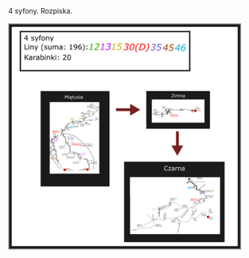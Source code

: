 <div>
4 syfony. Rozpiska.
<br>
<br>
<img style="border:2px solid #808080" src="4syfonyzimarozpiska.png" alt="przebieg" height="450">
<br>
<br>
</div>


